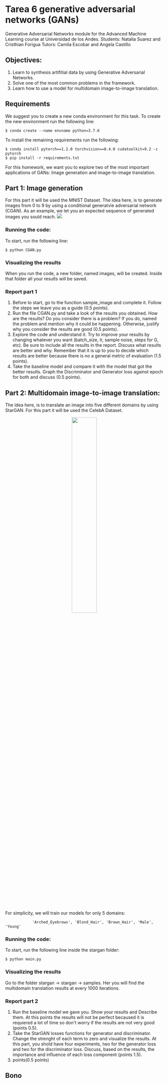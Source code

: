 # Tarea 6 generative adversarial networks (GANs)
Generative Adversarial Networks module for the Advanced Machine Learning course at Universidad de los Andes.
Students: Natalia Suarez and Cristhian Forigua 
Tutors: Camila Escobar and Angela Castillo

## Objectives:
1.  Learn to synthesis artifitial data by using Generative Adversarial Networks.
2.  Solve one of the most common problems in the framework.
3.  Learn how to use a model for multidomain image-to-image translation.

## Requirements
We suggest you to create a new conda environment for this task. 
To create the new environment run the following line: 
```
$ conda create --name envname python=3.7.6
```
To install the remaining requirements run the following: 
```
$ conda install pytorch==1.2.0 torchvision==0.4.0 cudatoolkit=9.2 -c pytorch
$ pip install -r requirements.txt
```
For this homework, we want you to explore two of the most important applications of GANs: Image generation and image-to-image translation.
## Part 1: Image generation
For this part it will be used the MNIST Dataset. The idea here, is to generate images from 0 to 9 by using a conditional generatvie adversarial network (CGAN). As an example, we let you an expected sequence of generated images you sould reach.
<img src="https://user-images.githubusercontent.com/66923636/94369443-53caab80-00af-11eb-9a44-1221e2a8716b.png" />
### Running the code:
To start, run the following line: 
```
$ python CGAN.py
```
### Visualizing the results
When you run the code, a new folder, named images, will be created. Inside that folder all your results will be saved. 
### Report part 1
1.  Before to start, go to the function sample_image and complete it. Follow the steps we leave you as a guide (0.5 points). 
2.  Run the file CGAN.py and take a look of the results you obtained. How are the results? Do you consider there is a problem? If you do, named the problem and mention why it could be happening. Otherwise, justify why you consider the results are good (0.5 points).
3.  Explore the code and understand it. Try to improve your results by changing whatever you want (batch_size, lr, sample noise, steps for G, etc). Be sure to include all the results in the report. Discuss what results are better and why. Remember that it is up to you to decide which results are better because there is no a general metric of evaluation (1.5 points).
4.  Take the baseline model and compare it with the model that got the better results. Graph the Discriminator and Generator loss against epoch for both and discuss (0.5 points).
## Part 2: Multidomain image-to-image translation: 
The idea here, is to translate an image into five different domains by using StarGAN. For this part it will be used the CelebA Dataset. 
<p align="center"><img width="40%" src="http://mmlab.ie.cuhk.edu.hk/projects/celeba/intro.png" /></p>
For simplicity, we will train our models for only 5 domains: 

                'Arched_Eyebrows', 'Blond_Hair', 'Brown_Hair', 'Male', 'Young'
### Running the code:
To start, run the following line inside the stargan folder: 
```
$ python main.py
```
### Visualizing the results
Go to the folder stargan -> stargan -> samples. Her you will find the multidomain translation results at every 1000 iterations. 
### Report part 2
1.  Run the baseline model we gave you. Show your results and Describe them. At this points the results will not be perfect becaused it is requiered a lot of time so don't worry if the results are not very good (points 0.5).
2.  Take the StarGAN losses functions for generator and discriminator. Change the strenght of each term to zero and visualize the results. At this part, you shold have four experiments, two for the generator loss and two for the discriminator loss. Discuss, based on the results, the importance and influence of each loss component (points 1.5).
3.  points(0.5 points)
## Bono
